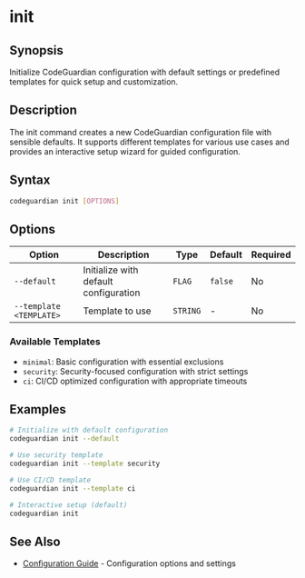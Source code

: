 # init

## Synopsis
Initialize CodeGuardian configuration with default settings or predefined templates for quick setup and customization.

## Description
The init command creates a new CodeGuardian configuration file with sensible defaults. It supports different templates for various use cases and provides an interactive setup wizard for guided configuration.

## Syntax
```bash
codeguardian init [OPTIONS]
```

## Options
| Option | Description | Type | Default | Required |
|--------|-------------|------|---------|----------|
| `--default` | Initialize with default configuration | `FLAG` | `false` | No |
| `--template <TEMPLATE>` | Template to use | `STRING` | - | No |

### Available Templates
- `minimal`: Basic configuration with essential exclusions
- `security`: Security-focused configuration with strict settings
- `ci`: CI/CD optimized configuration with appropriate timeouts

## Examples
```bash
# Initialize with default configuration
codeguardian init --default

# Use security template
codeguardian init --template security

# Use CI/CD template
codeguardian init --template ci

# Interactive setup (default)
codeguardian init
```

## See Also
- [Configuration Guide](../configuration.md) - Configuration options and settings

